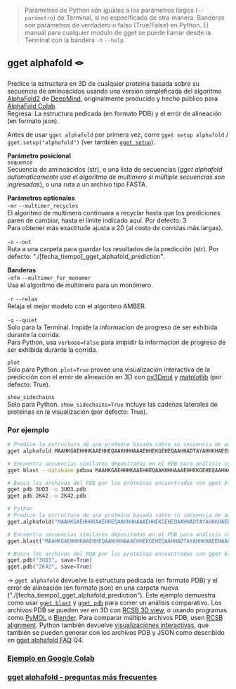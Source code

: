 > Parámetros de Python són iguales a los parámetros largos (`--parámetro`) de Terminal, si no especificado de otra manera. Banderas son parámetros de verdadero o falso (True/False) en Python. El manuál para cualquier modulo de gget se puede llamar desde la Terminal con la bandera `-h` `--help`.  
## gget alphafold 🪢
Predice la estructura en 3D de cualquier proteína basada sobre su secuencia de aminoácidos usando una versión simpleficada del algoritmo [AlphaFold2](https://github.com/deepmind/alphafold) de [DeepMind](https://www.deepmind.com/), originalmente producido y hecho público para [AlphaFold Colab](https://colab.research.google.com/github/deepmind/alphafold/blob/main/notebooks/AlphaFold.ipynb).  
Regresa: La estructura pedicada (en formato PDB) y el errór de alineación (en formato json).  

Antes de usar `gget alphafold` por primera vez, corre `gget setup alphafold` / `gget.setup("alphafold")` (ver también [`gget setup`](setup.md)).  

**Parámetro posicional**  
`sequence`  
Secuencia de aminoácidos (str), o una lista de secuencias (*gget alphafold automaticamente usa el algoritmo de multímero si múltiple secuencias son ingresadas*), o una ruta a un archivo tipo FASTA.  

**Parámetros optionales**  
`-mr` `--multimer_recycles`  
El algoritmo de multímero continuara a recyclar hasta que los prediciones paren de cambiar, hasta el limite indicado aquí. Por defecto: 3  
Para obtener más exactitude ajusta a 20 (al costo de corridas más largas).  

`-o` `--out`   
Ruta a una carpeta para guardar los resultados de la predicción (str). Por defecto: "./[fecha_tiempo]_gget_alphafold_prediction".  
   
**Banderas**   
`-mfm` `--multimer_for_monomer`  
Usa el algoritmo de multímero para un monómero.  

`-r` `--relax`   
Relaja el mejor modelo con el algoritmo AMBER.  

`-q` `--quiet`   
Solo para la Terminal. Impide la informacion de progreso de ser exhibida durante la corrida.  
Para Python, usa `verbose=False` para imipidir la informacion de progreso de ser exhibida durante la corrida.  

`plot`  
Solo para Python. `plot=True` provee una visualización interactiva de la predicción con el errór de alineación en 3D con [py3Dmol](https://pypi.org/project/py3Dmol/) y [matplotlib](https://matplotlib.org/) (por defecto: True).  

`show_sidechains`  
Solo para Python. `show_sidechains=True` incluye las cadenas laterales de proteínas en la visualización (por defecto: True).  
  
  
### Por ejemplo
```bash
# Predice la estructura de una proteína basada sobre su secuencia de aminoácidos
gget alphafold MAAHKGAEHHHKAAEHHEQAAKHHHAAAEHHEKGEHEQAAHHADTAYAHHKHAEEHAAQAAKHDAEHHAPKPH

# Encuentra secuencias similares depositadas en el PDB para análisis comparativo
gget blast --database pdbaa MAAHKGAEHHHKAAEHHEQAAKHHHAAAEHHEKGEHEQAAHHADTAYAHHKHAEEHAAQAAKHDAEHHAPKPH

# Busca los archivos del PDB por las proteínas encuentradas con gget blast para tener algo con que comparar la predicción
gget pdb 3UQ3 -o 3UQ3.pdb
gget pdb 2K42 -o 2K42.pdb
```
```python
# Python
# Predice la estructura de una proteína basada sobre su secuencia de aminoácidos
gget.alphafold("MAAHKGAEHHHKAAEHHEQAAKHHHAAAEHHEKGEHEQAAHHADTAYAHHKHAEEHAAQAAKHDAEHHAPKPH")

# Encuentra secuencias similares depositadas en el PDB para análisis comparativo
gget.blast("MAAHKGAEHHHKAAEHHEQAAKHHHAAAEHHEKGEHEQAAHHADTAYAHHKHAEEHAAQAAKHDAEHHAPKPH", database="pdbaa")

# Busca los archivos del PDB por las proteínas encuentradas con gget blast para tener algo con que comparar la predicción
gget.pdb("3UQ3", save=True)
gget.pdb("2K42", save=True)
```
&rarr; `gget alphafold` devuelve la estructura pedicada (en formato PDB) y el errór de alineación (en formato json) en una carpeta nueva ("./[fecha_tiempo]_gget_alphafold_prediction"). Este ejemplo demuestra como usar [`gget blast`](blast.md) y [`gget pdb`](pdb.md) para correr un análisis comparativo. Los archivos PDB se pueden ver en 3D con [RCSB 3D view](https://rcsb.org/3d-view), o usando programas como [PyMOL](https://pymol.org/) o [Blender](https://www.blender.org/). Para comparar múltiple archivos PDB, usen [RCSB alignment](https://rcsb.org/alignment). Python también devuelve [visualizaciónes interactivas](https://twitter.com/NeuroLuebbert/status/1555968042948915200), que también se pueden generar con los archivos PDB y JSON como describido en [gget alphafold FAQ](https://github.com/pachterlab/gget/discussions/39) Q4.

### [Ejemplo en Google Colab](https://github.com/pachterlab/gget_examplblob/main/gget_alphafold.ipynb)
### [gget alphafold - preguntas más frecuentes](https://github.com/pachterlab/gget/discussions/39)
